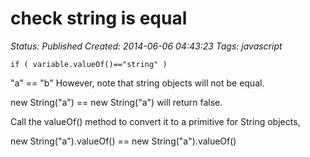 # check string is equal

_Status: Published_
_Created: 2014-06-06 04:43:23_
_Tags: javascript_

<code>if ( variable.valueOf()=="string" )</code>

"a" == "b"
However, note that string objects will not be equal.

new String("a") == new String("a")
will return false.

Call the valueOf() method to convert it to a primitive for String objects,

new String("a").valueOf() == new String("a").valueOf()